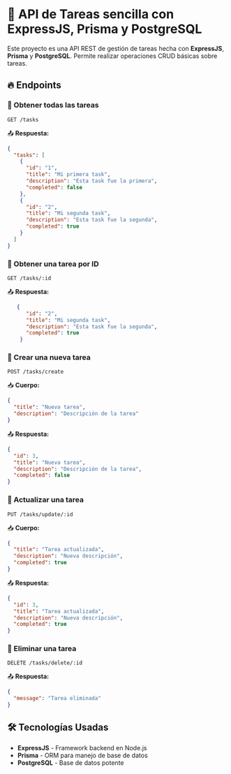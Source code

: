 # 📌 API de Tareas sencilla con ExpressJS, Prisma y PostgreSQL

Este proyecto es una API REST de gestión de tareas hecha con **ExpressJS**, **Prisma** y **PostgreSQL**. Permite realizar operaciones CRUD básicas sobre tareas.

## 🔥 Endpoints

### 📌 Obtener todas las tareas

```http
GET /tasks
```

📤 **Respuesta:**

```json
{
  "tasks": [
    {
      "id": "1",
      "title": "Mi primera task",
      "description": "Esta task fue la primera",
      "completed": false
    },
    {
      "id": "2",
      "title": "Mi segunda task",
      "description": "Esta task fue la segunda",
      "completed": true
    }
  ]
}
```

### 📌 Obtener una tarea por ID

```http
GET /tasks/:id
```

📤 **Respuesta:**

```json
   {
      "id": "2",
      "title": "Mi segunda task",
      "description": "Esta task fue la segunda",
      "completed": true
    }
```

### 📌 Crear una nueva tarea

```http
POST /tasks/create
```

📥 **Cuerpo:**

```json
{
  "title": "Nueva tarea",
  "description": "Descripción de la tarea"
}
```

📤 **Respuesta:**

```json
{
  "id": 3,
  "title": "Nueva tarea",
  "description": "Descripción de la tarea",
  "completed": false
}
```

### 📌 Actualizar una tarea

```http
PUT /tasks/update/:id
```

📥 **Cuerpo:**

```json
{
  "title": "Tarea actualizada",
  "description": "Nueva descripción",
  "completed": true
}
```

📤 **Respuesta:**

```json
{
  "id": 3,
  "title": "Tarea actualizada",
  "description": "Nueva descripción",
  "completed": true
}
```

### 📌 Eliminar una tarea

```http
DELETE /tasks/delete/:id
```

📤 **Respuesta:**

```json
{
  "message": "Tarea eliminada"
}
```

## 🛠 Tecnologías Usadas

- **ExpressJS** - Framework backend en Node.js
- **Prisma** - ORM para manejo de base de datos
- **PostgreSQL** - Base de datos potente
